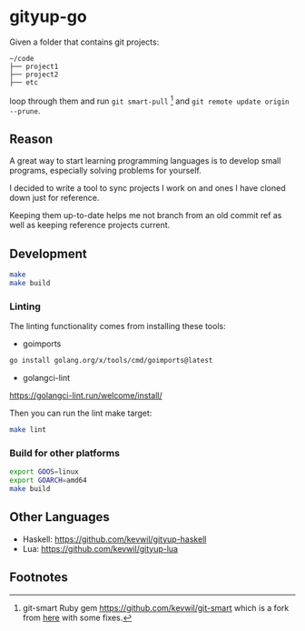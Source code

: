 # gityup-go

Given a folder that contains git projects:

```text
~/code
├── project1
├── project2
├── etc
```

loop through them and run `git smart-pull` [^1] and `git remote update origin --prune`.

## Reason

A great way to start learning programming languages is to develop small programs, especially solving problems for yourself.

I decided to write a tool to sync projects I work on and ones I have cloned down just for reference.

Keeping them up-to-date helps me not branch from an old commit ref as well as keeping reference projects current.

## Development

```bash
make
make build
```

### Linting

The linting functionality comes from installing these tools:

- goimports

```bash
go install golang.org/x/tools/cmd/goimports@latest
```

- golangci-lint

<https://golangci-lint.run/welcome/install/>

Then you can run the lint make target:

```bash
make lint
```

### Build for other platforms

```bash
export GOOS=linux
export GOARCH=amd64
make build
```

## Other Languages

- Haskell: <https://github.com/kevwil/gityup-haskell>
- Lua: <https://github.com/kevwil/gityup-lua>

## Footnotes

[^1]: git-smart Ruby gem <https://github.com/kevwil/git-smart> which is a fork from [here](https://github.com/geelen/git-smart) with some fixes.